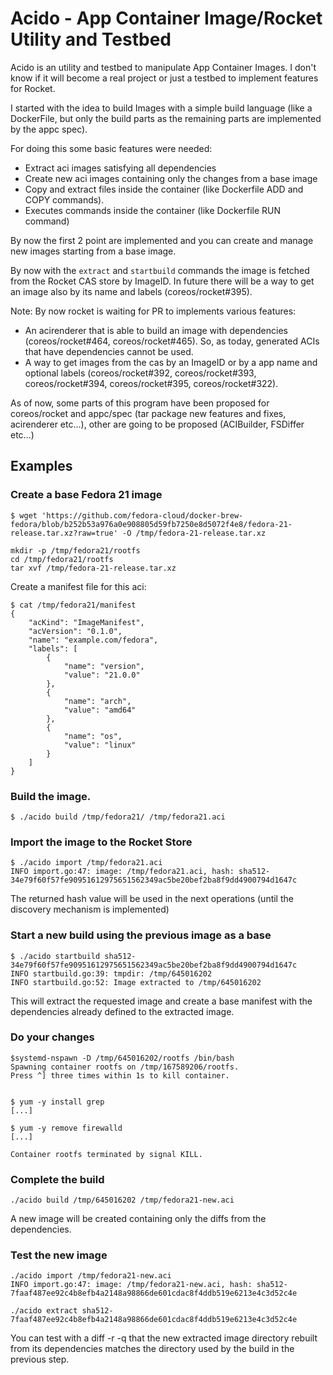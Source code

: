 # Acido - App Container Image/Rocket Utility and Testbed


Acido is an utility and testbed to manipulate App Container Images.
I don't know if it will become a real project or just a testbed to implement features for Rocket.

I started with the idea to build Images with a simple build language (like a DockerFile, but only the build parts as the remaining parts are implemented by the appc spec).

For doing this some basic features were needed:
* Extract aci images satisfying all dependencies
* Create new aci images containing only the changes from a base image
* Copy and extract files inside the container (like Dockerfile ADD and COPY commands).
* Executes commands inside the container (like Dockerfile RUN command)

By now the first 2 point are implemented and you can create and manage new images starting from a base image.

By now with the `extract` and `startbuild` commands the image is fetched from the Rocket CAS store by ImageID. In future there will be a way to get an image also by its name and labels (coreos/rocket#395).

Note: By now rocket is waiting for PR to implements various features:
 * An acirenderer that is able to build an image with dependencies (coreos/rocket#464, coreos/rocket#465). So, as today, generated ACIs that have dependencies cannot be used.
 * A way to get images from the cas by an ImageID or by a app name and optional labels (coreos/rocket#392, coreos/rocket#393, coreos/rocket#394, coreos/rocket#395, coreos/rocket#322). 

As of now, some parts of this program have been proposed for coreos/rocket and appc/spec (tar package new features and fixes, acirenderer etc...), other are going to be proposed (ACIBuilder, FSDiffer etc...)


## Examples

### Create a base Fedora 21 image

```
$ wget 'https://github.com/fedora-cloud/docker-brew-fedora/blob/b252b53a976a0e908805d59fb7250e8d5072f4e8/fedora-21-release.tar.xz?raw=true' -O /tmp/fedora-21-release.tar.xz

mkdir -p /tmp/fedora21/rootfs
cd /tmp/fedora21/rootfs
tar xvf /tmp/fedora-21-release.tar.xz

```

Create a manifest file for this aci:
```
$ cat /tmp/fedora21/manifest
{
    "acKind": "ImageManifest",
    "acVersion": "0.1.0",
    "name": "example.com/fedora",
    "labels": [
        {
            "name": "version",
            "value": "21.0.0"
        },
        {
            "name": "arch",
            "value": "amd64"
        },
        {
            "name": "os",
            "value": "linux"
        }
    ]
}
```

### Build the image.

```
$ ./acido build /tmp/fedora21/ /tmp/fedora21.aci
```

### Import the image to the Rocket Store
```
$ ./acido import /tmp/fedora21.aci
INFO import.go:47: image: /tmp/fedora21.aci, hash: sha512-34e79f60f57fe90951612975651562349ac5be20bef2ba8f9dd4900794d1647c
```

The returned hash value will be used in the next operations (until the discovery mechanism is implemented)

### Start a new build using the previous image as a base
```
$ ./acido startbuild sha512-34e79f60f57fe90951612975651562349ac5be20bef2ba8f9dd4900794d1647c
INFO startbuild.go:39: tmpdir: /tmp/645016202
INFO startbuild.go:52: Image extracted to /tmp/645016202
```

This will extract the requested image and create a base manifest with the dependencies already defined to the extracted image.


### Do your changes
```
$systemd-nspawn -D /tmp/645016202/rootfs /bin/bash 
Spawning container rootfs on /tmp/167589206/rootfs.
Press ^] three times within 1s to kill container.


$ yum -y install grep
[...]

$ yum -y remove firewalld
[...]

Container rootfs terminated by signal KILL.
```

### Complete the build
```
./acido build /tmp/645016202 /tmp/fedora21-new.aci 
```

A new image will be created containing only the diffs from the dependencies.


### Test the new image

```
./acido import /tmp/fedora21-new.aci 
INFO import.go:47: image: /tmp/fedora21-new.aci, hash: sha512-7faaf487ee92c4b8efb4a2148a98866de601cdac8f4ddb519e6213e4c3d52c4e
```

```
./acido extract sha512-7faaf487ee92c4b8efb4a2148a98866de601cdac8f4ddb519e6213e4c3d52c4e
```

You can test with a diff -r -q that the new extracted image directory rebuilt from its dependencies matches the directory used by the build in the previous step.
